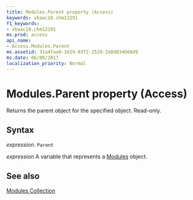 ```yaml
---
title: Modules.Parent property (Access)
keywords: vbaac10.chm12291
f1_keywords:
- vbaac10.chm12291
ms.prod: access
api_name:
- Access.Modules.Parent
ms.assetid: 31a4faa0-3d19-83f2-2520-2e8d034b68d9
ms.date: 06/08/2017
localization_priority: Normal
---
```



# Modules.Parent property (Access)

Returns the parent object for the specified object. Read-only.


## Syntax

_expression_. `Parent`

_expression_ A variable that represents a [Modules](Access.Modules.md) object.


## See also


[Modules Collection](Access.Modules.md)

